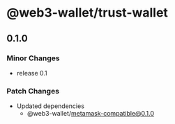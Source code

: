 # @web3-wallet/trust-wallet

## 0.1.0

### Minor Changes

- release 0.1

### Patch Changes

- Updated dependencies
  - @web3-wallet/metamask-compatible@0.1.0
